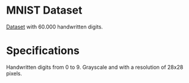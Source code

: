 # MNIST Dataset
[Dataset](http://yann.lecun.com/exdb/mnist/) with 60.000 handwritten digits.

# Specifications
Handwritten digits from 0 to 9. Grayscale and with a resolution of 28x28 pixels.
